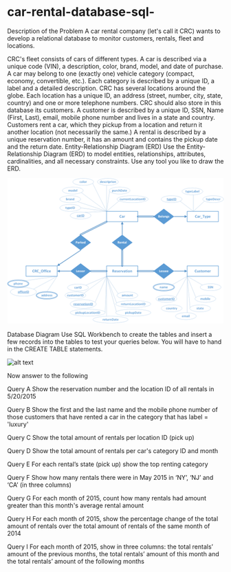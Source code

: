 # car-rental-database-sql-

Description of the Problem 
A car rental company (let's call it CRC) wants to develop a relational database to monitor customers, rentals, fleet and locations.
 
CRC's fleet consists of cars of different types. A car is described via a unique code (VIN), a description, color, brand, model, and date of purchase. A car may belong to one (exactly one) vehicle category (compact, economy, convertible, etc.). Each category is described by a unique ID, a label and a detailed description. CRC has several locations around the globe. Each location has a unique ID, an address (street, number, city, state, country) and one or more telephone numbers. CRC should also store in this database its customers. A customer is described by a unique ID, SSN, Name (First, Last), email, mobile phone number and lives in a state and country. Customers rent a car, which they pickup from a location and return it another location (not necessarily the same.) A rental is described by a unique reservation number, it has an amount and contains the pickup date and the return date.
Entity-Relationship Diagram (ERD) 
Use the Entity-Relationship Diagram (ERD) to model entities, relationships, attributes, cardinalities, and all necessary constraints. Use any tool you like to draw the ERD. 


![alt text](images/car-er.png)

Database Diagram
Use SQL Workbench to create the tables and insert a few records into the tables to test your queries below. You will have to hand in the CREATE TABLE statements. 

![alt text](https://github.com/evagian/car-rental-database-sql-/tree/master/images/car-db.png)

Now answer to the following 

Query A
Show the reservation number and the location ID of all rentals in 5/20/2015 

Query B
Show the first and the last name and the mobile phone number of those customers that have rented a car in the category that has label = 'luxury' 

Query C
Show the total amount of rentals per location ID (pick up) 

Query D
Show the total amount of rentals per car's category ID and month 

Query E
For each rental’s state (pick up) show the top renting category 

Query F
Show how many rentals there were in May 2015 in ‘NY’, ‘NJ’ and ‘CA’ (in three columns) 

Query G
For each month of 2015, count how many rentals had amount greater than this month's average rental amount 

Query H
For each month of 2015, show the percentage change of the total amount of rentals over the total amount of rentals of the same month of 2014 

Query I
For each month of 2015, show in three columns: the total rentals’ amount of the previous months, the total rentals’ amount of this month and the total rentals’ amount of the following months 



